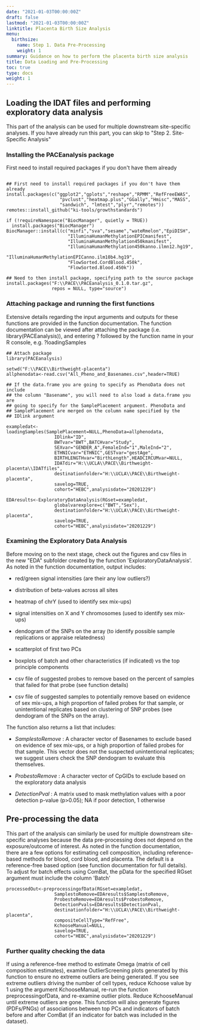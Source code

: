 ```yaml
---
date: "2021-01-03T00:00:00Z"
draft: false
lastmod: "2021-01-03T00:00:00Z"
linktitle: Placenta Birth Size Analysis
menu:
  birthsize:
    name: Step 1. Data Pre-Processing
    weight: 1
summary: Guidance on how to perform the placenta birth size analysis
title: Data Loading and Pre-Processing
toc: true
type: docs
weight: 1
---
```


## Loading the IDAT files and performing exploratory data analysis

This part of the analysis can be used for multiple downstream site-specific analyses. If you have already run this part, you can skip to "Step 2. Site-Specific Analysis"

### Installing the PACEanalysis package

First need to install required packages if you don't have them already 

```{r eval=FALSE}

## First need to install required packages if you don't have them already
install.packages(c("ggplot2","gplots","reshape","RPMM","RefFreeEWAS",
                    "pvclust","heatmap.plus","GGally","Hmisc","MASS",
                    "sandwich", "lmtest","plyr","remotes"))
remotes::install_github("ki-tools/growthstandards") 

if (!requireNamespace("BiocManager", quietly = TRUE))
  install.packages("BiocManager")
BiocManager::install(c("minfi","sva","sesame","wateRmelon","EpiDISH",
                       "IlluminaHumanMethylationEPICmanifest",
                       "IlluminaHumanMethylation450kmanifest",
                       "IlluminaHumanMethylation450kanno.ilmn12.hg19",
                       "IlluminaHumanMethylationEPICanno.ilm10b4.hg19",
                       "FlowSorted.CordBlood.450k",
                       "FlowSorted.Blood.450k"))

## Need to then install package, specifying path to the source package
install.packages("F:\\PACE\\PACEanalysis_0.1.0.tar.gz",
                 repos = NULL, type="source")

```

### Attaching package and running the first functions

Extensive details regarding the input arguments and outputs for these functions are provided in the function documentation. The function documentation can be viewed after attaching the package (i.e. library(PACEanalysis)), and entering ? followed by the function name in your R console, e.g. ?loadingSamples

```{r eval=FALSE}
## Attach package
library(PACEanalysis)

setwd("F:\\PACE\\Birthweight-placenta")
allphenodata<-read.csv("All_Pheno_and_Basenames.csv",header=TRUE)

## If the data.frame you are going to specify as PhenoData does not include 
## the column "Basename", you will need to also load a data.frame you are
## going to specify for the SamplePlacement argument. PhenoData and 
## SamplePlacement are merged on the column name specified by the 
## IDlink argument

exampledat<-loadingSamples(SamplePlacement=NULL,PhenoData=allphenodata,
                  IDlink="ID",
                  BWTvar="BWT",BATCHvar="Study",
                  SEXvar="GENDER_A",FemaleInd="1",MaleInd="2",
                  ETHNICvar="ETHNIC",GESTvar="gestAge",
                  BIRTHLENGTHvar="BirthLength",HEADCIRCUMvar=NULL,
                  IDATdir="H:\\UCLA\\PACE\\Birthweight-placenta\\IDATfiles",
                  destinationfolder="H:\\UCLA\\PACE\\Birthweight-placenta",
                  savelog=TRUE,
                  cohort="HEBC",analysisdate="20201229")

EDAresults<-ExploratoryDataAnalysis(RGset=exampledat,
                  globalvarexplore=c("BWT","Sex"),
                  destinationfolder="H:\\UCLA\\PACE\\Birthweight-placenta",
                  savelog=TRUE,
                  cohort="HEBC",analysisdate="20201229")
```


### Examining the Exploratory Data Analysis

Before moving on to the next stage, check out the figures and csv files in the new "EDA" subfolder created by the function 'ExploratoryDataAnalysis'. As noted in the function documentation, output includes: 

- red/green signal intensities (are their any low outliers?)

- distribution of beta-values across all sites

- heatmap of chrY (used to identify sex mix-ups)

- signal intensities on X and Y chromosomes (used to identify sex mix-ups)

- dendogram of the SNPs on the array (to identify possible sample replications or appraise relatedness)

- scatterplot of first two PCs

- boxplots of batch and other characteristics (if indicated) vs the top principle components

- csv file of suggested probes to remove based on the percent of samples that failed for that probe (see function details)

- csv file of suggested samples to potentially remove based on evidence of sex mix-ups, a high proportion of failed probes for that sample, or unintentional replicates based on clustering of SNP probes (see dendogram of the SNPs on the array).

The function also returns a list that includes:  

- *SamplestoRemove* : A character vector of Basenames to exclude based on evidence of sex mix-ups, or a high proportion of failed probes for that sample. This vector does not the suspected unintentional replicates; we suggest users check the SNP dendogram to evaluate this themselves.

- *ProbestoRemove* : A character vector of CpGIDs to exclude based on the exploratory data analysis

- *DetectionPval* : A matrix used to mask methylation values with a poor detection p-value (p>0.05); NA if poor detection, 1 otherwise

## Pre-processing the data

This part of the analysis can similarly be used for multiple downstream site-specific analyses because the data pre-processing does not depend on the exposure/outcome of interest. As noted in the function documentation, there are a few options for estimating cell composition, including reference-based methods for blood, cord blood, and placenta. The default is a reference-free based option (see function documentation for full details). To adjust for batch effects using ComBat, the pData for the specified RGset argument must include the column 'Batch'

```{r eval=FALSE}
processedOut<-preprocessingofData(RGset=exampledat,
                  SamplestoRemove=EDAresults$SamplestoRemove,
                  ProbestoRemove=EDAresults$ProbestoRemove,
                  DetectionPvals=EDAresults$DetectionPval,
                  destinationfolder="H:\\UCLA\\PACE\\Birthweight-placenta",
                  compositeCellType="RefFree",
                  KchooseManual=NULL,
                  savelog=TRUE,
                  cohort="HEBC",analysisdate="20201229")

```

### Further quality checking the data

If using a reference-free method to estimate Omega (matrix of cell composition estimates), examine OutlierScreening plots generated by this function to ensure no extreme outliers are being generated. If you see extreme outliers driving the number of cell types, reduce Kchoose value by 1 using the argument KchooseManual, re-run the function preprocessingofData, and re-examine outlier plots. Reduce KchooseManual until extreme outliers are gone. This function will also generate figures (PDFs/PNGs) of associations between top PCs and indicators of batch before and after ComBat (if an indicator for batch was included in the dataset).